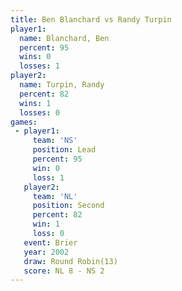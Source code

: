 ```yaml
---
title: Ben Blanchard vs Randy Turpin
player1:              
  name: Blanchard, Ben
  percent: 95         
  wins: 0             
  losses: 1           
player2:              
  name: Turpin, Randy 
  percent: 82         
  wins: 1             
  losses: 0           
games:
 - player1:        
     team: 'NS'    
     position: Lead
     percent: 95   
     win: 0        
     loss: 1       
   player2:          
     team: 'NL'      
     position: Second
     percent: 82     
     win: 1          
     loss: 0         
   event: Brier         
   year: 2002           
   draw: Round Robin(13)
   score: NL 8 - NS 2   
---
```

